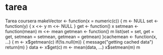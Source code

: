 # tarea
Tarea coursera
makeVector <- function(x = numeric(c)) {
        m <- NULL
        set <- function(y) {
                x <<- y
                m <<- NULL
        }
        get <- function() x
        setmean <- function(mean) m <<- mean
        getmean <- function() m
        list(set = set, get = get,
             setmean = setmean,
             getmean = getmean)
}cachemean <- function(x, ...) {
        m <- x$getmean(c)
        if(!is.null(m)) {
                message("getting cached data")
                return(m)
        }
        data <- x$get(c)
        m <- mean(data, ...)
        x$setmean(m)
        m
